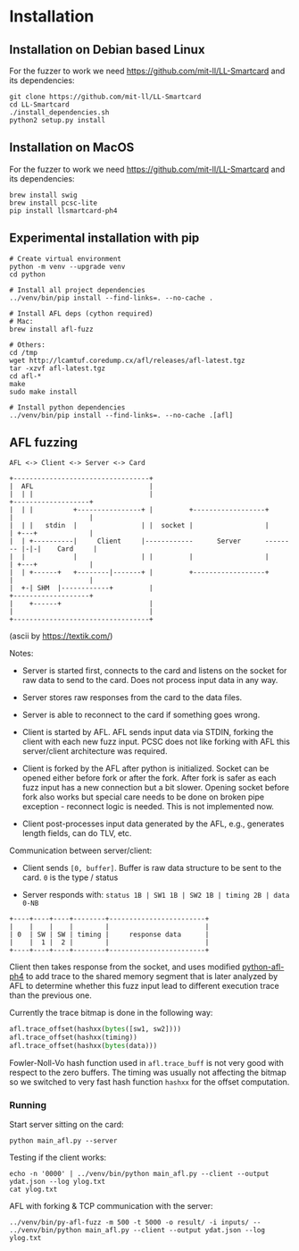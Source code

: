 # Installation
## Installation on Debian based Linux
For the fuzzer to work we need https://github.com/mit-ll/LL-Smartcard and its dependencies:

```
git clone https://github.com/mit-ll/LL-Smartcard
cd LL-Smartcard
./install_dependencies.sh
python2 setup.py install
```

## Installation on MacOS

For the fuzzer to work we need https://github.com/mit-ll/LL-Smartcard and its dependencies:

```
brew install swig
brew install pcsc-lite
pip install llsmartcard-ph4
```

## Experimental installation with pip

```
# Create virtual environment
python -m venv --upgrade venv
cd python

# Install all project dependencies
../venv/bin/pip install --find-links=. --no-cache .

# Install AFL deps (cython required)
# Mac:
brew install afl-fuzz

# Others:
cd /tmp
wget http://lcamtuf.coredump.cx/afl/releases/afl-latest.tgz
tar -xzvf afl-latest.tgz
cd afl-*
make
sudo make install

# Install python dependencies
../venv/bin/pip install --find-links=. --no-cache .[afl]
```

## AFL fuzzing

```
AFL <-> Client <-> Server <-> Card

+----------------------------------+
|  AFL                             |
|  | |                             |                                   +-------------------+
|  | |          +----------------+ |         +------------------+      |                   |
|  | |   stdin  |                | |  socket |                  |      | +---+             |
|  | +----------|     Client     |------------      Server      -------- |-|-|    Card     |
|  |            |                | |         |                  |      | +---+             |
|  | +------+   +--------|-------+ |         +------------------+      |                   |
|  +-| SHM  |------------+         |                                   +-------------------+
|    +------+                      |
|                                  |
+----------------------------------+
```

(ascii by https://textik.com/)

Notes:

- Server is started first, connects to the card and listens on the socket for raw data to send to the card.
Does not process input data in any way.

- Server stores raw responses from the card to the data files.

- Server is able to reconnect to the card if something goes wrong.

- Client is started by AFL. AFL sends input data via STDIN, forking the client with each new fuzz input.
PCSC does not like forking with AFL this server/client architecture was required.

- Client is forked by the AFL after python is initialized. Socket can be opened either before fork or after the fork.
After fork is safer as each fuzz input has a new connection but a bit slower. Opening socket before fork also works
but special care needs to be done on broken pipe exception - reconnect logic is needed. This is not implemented now.

- Client post-processes input data generated by the AFL, e.g., generates length fields, can do TLV, etc.


Communication between server/client:

- Client sends `[0, buffer]`. Buffer is raw data structure to be sent to the card. `0` is the type / status

- Server responds with: `status 1B | SW1 1B | SW2 1B | timing 2B | data 0-NB`

```
+----+----+----+--------+------------------------+
|    |    |    |        |                        |
| 0  | SW | SW | timing |     response data      |
|    |  1 |  2 |        |                        |
+----+----+----+--------+------------------------+
```

Client then takes response from the socket, and uses modified [python-afl-ph4] to add trace to the shared memory segment
that is later analyzed by AFL to determine whether this fuzz input lead to different execution trace than the previous one.

Currently the trace bitmap is done in the following way:

```python
afl.trace_offset(hashxx(bytes([sw1, sw2])))
afl.trace_offset(hashxx(timing))
afl.trace_offset(hashxx(bytes(data)))
```

Fowler-Noll-Vo hash function used in `afl.trace_buff` is not very good with respect to the zero buffers. The timing
was usually not affecting the bitmap so we switched to very fast hash function `hashxx` for the offset computation.

### Running

Start server sitting on the card:

```
python main_afl.py --server
```


Testing if the client works:

```
echo -n '0000' | ../venv/bin/python main_afl.py --client --output ydat.json --log ylog.txt
cat ylog.txt
```

AFL with forking & TCP communication with the server:

```
../venv/bin/py-afl-fuzz -m 500 -t 5000 -o result/ -i inputs/ -- ../venv/bin/python main_afl.py --client --output ydat.json --log ylog.txt
```


[python-afl-ph4]: https://github.com/ph4r05/python-afl
